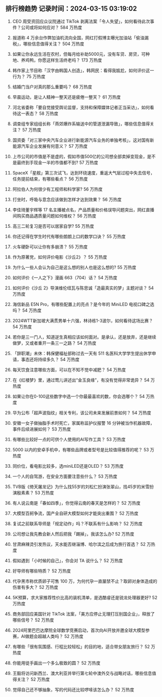 
## 排行榜趋势 记录时间：2024-03-15 03:19:02
  
  1. CEO 周受资回应众议院通过 TikTok 剥离法案「令人失望」，如何看待此次事件？公司或将如何应对？ 584 万热度
    
  2. 报道称 4 万余台作弊加油机流向全国，网红打假博主曝光加油站「偷油漏税」，哪些信息值得关注？ 504 万热度
    
  3. 如果让你永远生活在农村，但每月给补助5000元，没有车贷、房贷，可种地、养鸡鸭，你愿这样生活终老吗？ 173 万热度
    
  4. 韩作家上节目称「汉字由韩国人创造」，韩网民：看得我尴尬，如何评价这一行为？ 75 万热度
    
  5. 结婚门当户对真的那么重要吗？ 68 万热度
    
  6. 早晨运动，是让人精神一整天还是疲倦一整天？ 61 万热度
    
  7. 河北省委称「要自觉接受舆论监督，支持和保障媒体记者正当采访」，如何看待这一表态？ 58 万热度
    
  8. 调查组专家组组长称「燕郊爆炸系输送中的管道泄漏导致」，哪些信息值得关注？ 57 万热度
    
  9. 国资委「对三家中央汽车企业进行新能源汽车业务的单独考核」，这对国有新能源汽车企业发展有何意义？ 57 万热度
    
  10. 上市公司的市值是不是虚的，假如市值500亿的公司想全部卖掉变现金，是不是最终到手现金一半的市值都不到? 57 万热度
    
  11. SpaceX「星舰」第三次试飞，达到环绕速度，重返大气层过程中失去信号，任务提前结束，有哪些看点？ 56 万热度
    
  12. 阿拉伯人为何很少有工程师和科学家? 56 万热度
    
  13. 打坐时，呼吸与意念应该做到怎样才达到效果？ 56 万热度
    
  14. 李佳琦董宇辉等 17 名主播被点名，产品质量和价格误导问题突出，网红直播间购买商品遇质量问题如何维权？ 56 万热度
    
  15. 高三二轮复习是否可以居家自学? 55 万热度
    
  16. 你还记得在学生时代有哪些朗朗上口的数学口诀？ 55 万热度
    
  17. 火车硬卧可以让你有多崩溃？ 55 万热度
    
  18. 作为原著党，如何评价电影《沙丘2》？ 55 万热度
    
  19. 为什么一些人会认为自己是这么想的别人也是这么想的? 55 万热度
    
  20. 如何评价《一人之下》漫画 663（704）话？ 54 万热度
    
  21. 如何评价《沙丘 2》导演维伦纽瓦与陈思诚「造最真实的梦」主题对谈？ 54 万热度
    
  22. 海信新品 E5N Pro，有哪些配置上的亮点？是今年的 MiniLED 电视口碑之选吗？ 54 万热度
    
  23. 2024WTT新加坡大满贯男单十六强，林诗栋1-3波尔，如何看待这场比赛？ 54 万热度
    
  24. 若你是三一门人，知道逆生真相应该如何面对。是承认，还是放弃，还是继续做梦，又或者重开一条三一之路？ 54 万热度
    
  25. 「辞职潮」未休：韩保健福祉部称过去一天有 511 名医科大学学生提出休学申请，事态还将持续多久？ 54 万热度
    
  26. 每天饮食注意哪些方面，可以在不知不觉中减肥？ 54 万热度
    
  27. 在《红楼梦》里，通过莺儿讲述出“金玉良缘”，有没有觉得非常诡异？ 54 万热度
    
  28. 如果让你在0-100这些数字中选一个你最最喜欢的数，你会选哪个？ 54 万热度
    
  29. 华为公布「超声波指纹」相关专利，该公司未来发展前景如何？ 54 万热度
    
  30. 安徽一女子做抽脂手术时死亡，家属称监护仪报警 16 分钟被当作机器故障，事件后续进展如何？ 53 万热度
    
  31. 有哪些比较好一点的可供个人使用的AI写作工具？ 53 万热度
    
  32. 5000 以内的安卓手机中，有哪些品牌或者型号是比较值得推荐的呢？ 53 万热度
    
  33. 同价位，看电影比较多，选miniLED还是OLED？ 53 万热度
    
  34. 一个人的自驾游，在安全方面要注意些什么？ 53 万热度
    
  35. TVB版《倚天屠龙记》为什么找55岁的刘松仁扮演张翠山，找45岁的米雪扮演殷素素？ 53 万热度
    
  36. 有人说云南是「春如四季」，你觉得云南的春天是怎样的？ 52 万热度
    
  37. 大模型百舸争流，国产全自研大模型如何才能突出重围？ 52 万热度
    
  38. 复试之前联系导师是「规定动作」吗？不联系有什么影响？ 52 万热度
    
  39. 公司想让我先教会新人然后把我「踢掉」，我该怎么办? 52 万热度
    
  40. 甘肃麻辣烫引发热议，天水能否继淄博、哈尔滨之后成为旅行首选？ 52 万热度
    
  41. 假如遇到「小时候的自己」，你会对 TA 说什么？ 52 万热度
    
  42. 好导师有哪些特质？ 52 万热度
    
  43. 代孕黑市称优质卵子可售 100 万，为何代孕一直屡禁不止？取卵对身体造成的伤害有多大？ 52 万热度
    
  44. 5K预算，求大家推荐性价比高的装机清单，是选酷睿还是锐龙处理器更好? 52 万热度
    
  45. 商务部回应美国针对 TikTok 法案，「美方应停止无理打压别国企业」，释放了哪些信号？ 52 万热度
    
  46. 2024阿里巴巴达摩院全球数学竞赛启动，首次向AI开放并邀全球大模型参赛，AI做题会超越人类吗？ 52 万热度
    
  47. 有哪些「很有氛围感、行程比较轻松」的目的地，适合带女朋友旅行？ 52 万热度
    
  48. 你能用徒手画出一个多么极致的圆？ 52 万热度
    
  49. 王毅将访问新西兰、澳大利亚并举行第七轮中澳外交与战略对话，哪些信息值得关注？ 52 万热度
    
  50. 觉得自己还不够抽象，写的代码还比较啰嗦该怎么办？ 52 万热度
    